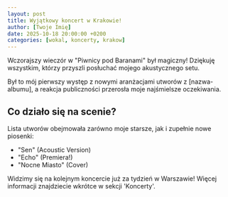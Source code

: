 ```yaml
---
layout: post
title: Wyjątkowy koncert w Krakowie!
author: [Twoje Imię]
date: 2025-10-18 20:00:00 +0200
categories: [wokal, koncerty, krakow]
---
```


Wczorajszy wieczór w "Piwnicy pod Baranami" był magiczny! Dziękuję wszystkim, którzy przyszli posłuchać mojego akustycznego setu.

Był to mój pierwszy występ z nowymi aranżacjami utworów z [nazwa-albumu], a reakcja publiczności przerosła moje najśmielsze oczekiwania.

## Co działo się na scenie?

Lista utworów obejmowała zarówno moje starsze, jak i zupełnie nowe piosenki:
* "Sen" (Acoustic Version)
* "Echo" (Premiera!)
* "Nocne Miasto" (Cover)

Widzimy się na kolejnym koncercie już za tydzień w Warszawie! Więcej informacji znajdziecie wkrótce w sekcji 'Koncerty'.